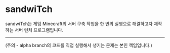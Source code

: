 # sandwiTch
sandwiTch는 게임 Minecraft의 서버 구축 작업을 한 번의 실행으로 해결하고자 제작하는 서버 런처 프로그램입니다.<hr>

(주의 - alpha branch의 코드를 직접 실행해서 생기는 문제는 본인 책임입니다.)
